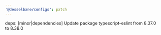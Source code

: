 ```yaml
---
'@desselbane/configs': patch
---
```


deps: [minor|dependencies] Update package typescript-eslint from 8.37.0 to 8.38.0
